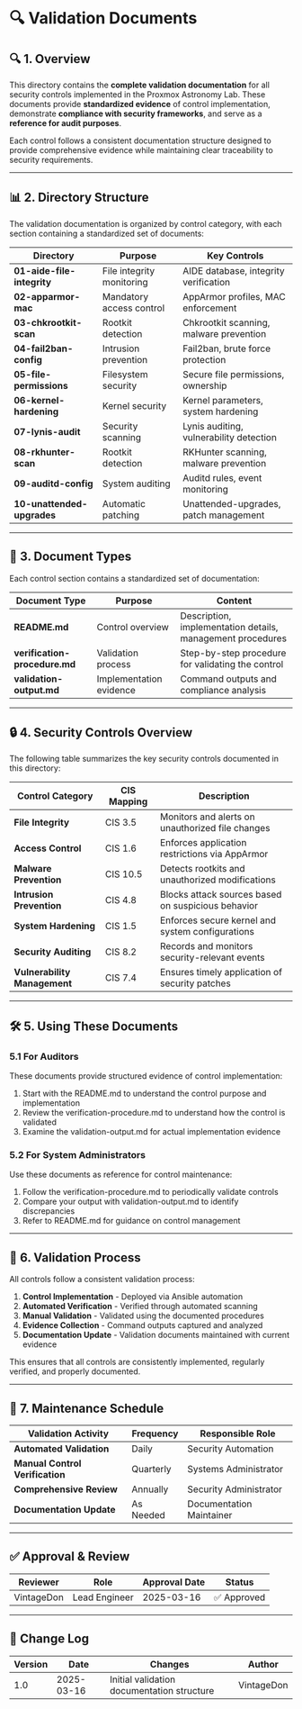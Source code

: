 <!-- 
---
title: "Validation Documents - Proxmox Astronomy Lab"
description: "Documentation of validation procedures and evidence for security controls implemented across the Proxmox Astronomy Lab environment"
author: "VintageDon"
tags: ["security", "validation", "compliance", "documentation", "cisv8"]
category: "Security"
kb_type: "Reference"
version: "1.0"
status: "Published"
last_updated: "2025-03-16"
---
-->

# 🔍 **Validation Documents**

## 🔍 **1. Overview**

This directory contains the **complete validation documentation** for all security controls implemented in the Proxmox Astronomy Lab. These documents provide **standardized evidence** of control implementation, demonstrate **compliance with security frameworks**, and serve as a **reference for audit purposes**.

Each control follows a consistent documentation structure designed to provide comprehensive evidence while maintaining clear traceability to security requirements.

---

## 📊 **2. Directory Structure**

The validation documentation is organized by control category, with each section containing a standardized set of documents:

| **Directory** | **Purpose** | **Key Controls** |
|--------------|------------|-------------------|
| **01-aide-file-integrity** | File integrity monitoring | AIDE database, integrity verification |
| **02-apparmor-mac** | Mandatory access control | AppArmor profiles, MAC enforcement |
| **03-chkrootkit-scan** | Rootkit detection | Chkrootkit scanning, malware prevention |
| **04-fail2ban-config** | Intrusion prevention | Fail2ban, brute force protection |
| **05-file-permissions** | Filesystem security | Secure file permissions, ownership |
| **06-kernel-hardening** | Kernel security | Kernel parameters, system hardening |
| **07-lynis-audit** | Security scanning | Lynis auditing, vulnerability detection |
| **08-rkhunter-scan** | Rootkit detection | RKHunter scanning, malware prevention |
| **09-auditd-config** | System auditing | Auditd rules, event monitoring |
| **10-unattended-upgrades** | Automatic patching | Unattended-upgrades, patch management |

---

## 📑 **3. Document Types**

Each control section contains a standardized set of documentation:

| **Document Type** | **Purpose** | **Content** |
|------------------|------------|-------------|
| **README.md** | Control overview | Description, implementation details, management procedures |
| **verification-procedure.md** | Validation process | Step-by-step procedure for validating the control |
| **validation-output.md** | Implementation evidence | Command outputs and compliance analysis |

---

## 🔒 **4. Security Controls Overview**

The following table summarizes the key security controls documented in this directory:

| **Control Category** | **CIS Mapping** | **Description** |
|----------------------|----------------|-----------------|
| **File Integrity** | CIS 3.5 | Monitors and alerts on unauthorized file changes |
| **Access Control** | CIS 1.6 | Enforces application restrictions via AppArmor |
| **Malware Prevention** | CIS 10.5 | Detects rootkits and unauthorized modifications |
| **Intrusion Prevention** | CIS 4.8 | Blocks attack sources based on suspicious behavior |
| **System Hardening** | CIS 1.5 | Enforces secure kernel and system configurations |
| **Security Auditing** | CIS 8.2 | Records and monitors security-relevant events |
| **Vulnerability Management** | CIS 7.4 | Ensures timely application of security patches |

---

## 🛠️ **5. Using These Documents**

### **5.1 For Auditors**

These documents provide structured evidence of control implementation:

1. Start with the README.md to understand the control purpose and implementation
2. Review the verification-procedure.md to understand how the control is validated
3. Examine the validation-output.md for actual implementation evidence

### **5.2 For System Administrators**

Use these documents as reference for control maintenance:

1. Follow the verification-procedure.md to periodically validate controls
2. Compare your output with validation-output.md to identify discrepancies
3. Refer to README.md for guidance on control management

---

## 🔄 **6. Validation Process**

All controls follow a consistent validation process:

1. **Control Implementation** - Deployed via Ansible automation
2. **Automated Verification** - Verified through automated scanning
3. **Manual Validation** - Validated using the documented procedures
4. **Evidence Collection** - Command outputs captured and analyzed
5. **Documentation Update** - Validation documents maintained with current evidence

This ensures that all controls are consistently implemented, regularly verified, and properly documented.

---

## 📆 **7. Maintenance Schedule**

| **Validation Activity** | **Frequency** | **Responsible Role** |
|------------------------|--------------|----------------------|
| **Automated Validation** | Daily | Security Automation |
| **Manual Control Verification** | Quarterly | Systems Administrator |
| **Comprehensive Review** | Annually | Security Administrator |
| **Documentation Update** | As Needed | Documentation Maintainer |

---

## ✅ **Approval & Review**

| **Reviewer** | **Role** | **Approval Date** | **Status** |
|-------------|---------|------------------|------------|
| VintageDon | Lead Engineer | 2025-03-16 | ✅ Approved |

---

## 📜 **Change Log**

| **Version** | **Date** | **Changes** | **Author** |
|------------|---------|-------------|------------|
| 1.0 | 2025-03-16 | Initial validation documentation structure | VintageDon |
